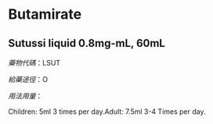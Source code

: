 # Butamirate

## Sutussi liquid 0.8mg-mL, 60mL

*藥物代碼*：LSUT

*給藥途徑*：O

*用法用量*：

Children: 5ml 3 times per day.Adult: 7.5ml 3-4 Times per day.

